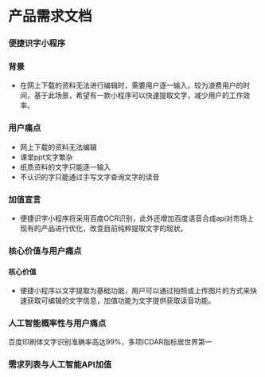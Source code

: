 # 产品需求文档
### 便捷识字小程序
### 背景
* 在网上下载的资料无法进行编辑时，需要用户逐一输入，较为浪费用户的时间，基于此场景，希望有一款小程序可以快速提取文字，减少用户的工作效率。

### 用户痛点
* 网上下载的资料无法编辑
* 课堂ppt文字繁杂
* 纸质资料的文字只能逐一输入
* 不认识的字只能通过手写文字查询文字的读音

### 加值宣言
* 便捷识字小程序将采用百度OCR识别，此外还增加百度语音合成api对市场上现有的产品进行优化，改变目前纯粹提取文字的现状。

### 核心价值与用户痛点
#### 核心价值
* 便捷小程序以文字提取为基础功能，用户可以通过拍照或上传图片的方式来快速获取可编辑的文字信息，加值功能为文字提供获取读音功能。

### 人工智能概率性与用户痛点
百度印刷体文字识别准确率高达99%，多项ICDAR指标居世界第一

### 需求列表与人工智能API加值
